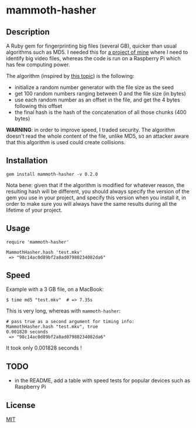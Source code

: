 mammoth-hasher
==============

Description
-----------
A Ruby gem for fingerprinting big files (several GB), quicker than usual algorithms such as MD5. I needed this for [a project of mine](https://github.com/vmarquet/pierrot/) where I need to identify big video files, whereas the code is run on a Raspberry Pi which has few computing power.

The algorithm (inspired by [this topic](http://www.perlmonks.org/?node_id=951861)) is the following:

* initialize a random number generator with the file size as the seed
* get 100 random numbers ranging between 0 and the file size (in bytes)
* use each random number as an offset in the file, and get the 4 bytes following this offset
* the final hash is the hash of the concatenation of all those chunks (400 bytes)

**WARNING**: in order to improve speed, I traded security. The algorithm doesn't read the whole content of the file, unlike MD5, so an attacker aware that this algorithm is used could create collisions.


Installation
------------
```
gem install mammoth-hasher -v 0.2.0
```

Nota bene: given that if the algorithm is modified for whatever reason, the resulting hash will be different, you should always specify the version of the gem you use in your project, and specify this version when you install it, in order to make sure you will always have the same results during all the lifetime of your project.


Usage
-----
```
require 'mammoth-hasher'

MammothHasher.hash 'test.mkv'
 => "98c14ac0d89bf2a8ad07980234082da6"
```


Speed
-----
Example with a 3 GB file, on a MacBook:
```
$ time md5 "test.mkv"  # => 7.35s
```
This is very long, whereas with `mammoth-hasher`:
```
# pass true as a second argument for timing info:
MammothHasher.hash "test.mkv", true
0.001828 seconds
 => "98c14ac0d89bf2a8ad07980234082da6"
```
It took only 0.001828 seconds !


TODO
----
* in the README, add a table with speed tests for popular devices such as Raspberry Pi


License
-------
[MIT](http://opensource.org/licenses/MIT)


